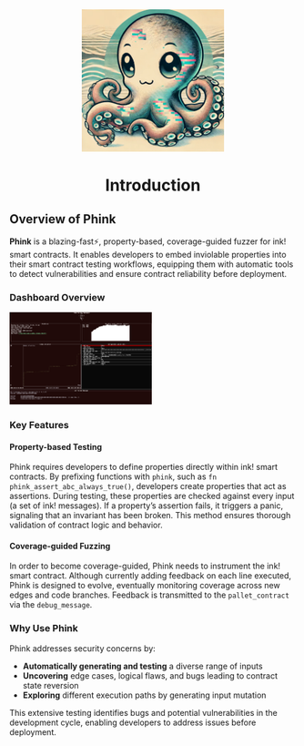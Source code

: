 <center>
<img src="https://raw.githubusercontent.com/srlabs/phink/refs/heads/main/assets/phink.png" alt="phink" width="250"/>

# Introduction

</center>

## Overview of Phink

**Phink** is a blazing-fast⚡, property-based, coverage-guided fuzzer for ink! smart contracts. It enables developers to
embed inviolable properties into their smart contract testing workflows, equipping them with automatic tools to detect
vulnerabilities and ensure contract reliability before deployment.

### Dashboard Overview

<img src="https://raw.githubusercontent.com/srlabs/phink/refs/heads/main/assets/dashboard.png" alt="phink" width="250"/>

### Key Features

#### Property-based Testing

Phink requires developers to define properties directly within ink! smart contracts. By prefixing functions with
`phink`, such as `fn phink_assert_abc_always_true()`, developers create properties that
act as assertions. During testing, these properties are checked against every input (a set of ink! messages). If a
property’s assertion fails, it
triggers a panic, signaling that an invariant has been broken. This method ensures thorough validation of contract logic
and behavior.

#### Coverage-guided Fuzzing

In order to become coverage-guided, Phink needs to instrument the ink! smart contract. Although
currently adding feedback on each line executed, Phink is designed to evolve, eventually monitoring coverage across new
edges and code branches. Feedback is transmitted to the `pallet_contract` via the `debug_message`.

### Why Use Phink

Phink addresses security concerns by:

- **Automatically generating and testing** a diverse range of inputs
- **Uncovering** edge cases, logical flaws, and bugs leading to contract state reversion
- **Exploring** different execution paths by generating input mutation

This extensive testing identifies bugs and potential vulnerabilities in the development cycle, enabling developers to
address issues before deployment.
